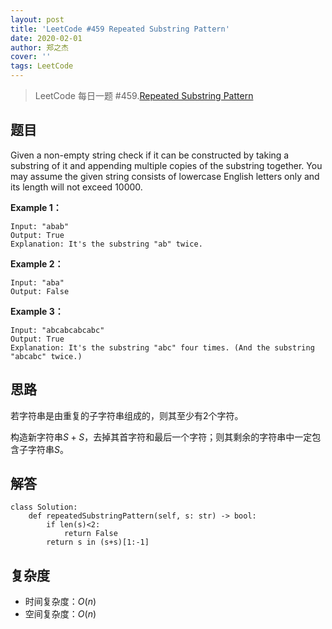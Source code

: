 ```yaml
---
layout: post
title: 'LeetCode #459 Repeated Substring Pattern'
date: 2020-02-01
author: 郑之杰
cover: ''
tags: LeetCode
---
```


> LeetCode 每日一题 #459.[Repeated Substring Pattern](https://leetcode-cn.com/problems/repeated-substring-pattern/)

## 题目
Given a non-empty string check if it can be constructed by taking a substring of it and appending multiple copies of the substring together. You may assume the given string consists of lowercase English letters only and its length will not exceed 10000.


**Example 1：**
```
Input: "abab"
Output: True
Explanation: It's the substring "ab" twice.
```

**Example 2：**
```
Input: "aba"
Output: False
```

**Example 3：**
```
Input: "abcabcabcabc"
Output: True
Explanation: It's the substring "abc" four times. (And the substring "abcabc" twice.)
```

## 思路
若字符串是由重复的子字符串组成的，则其至少有$2$个字符。

构造新字符串$S+S$，去掉其首字符和最后一个字符；则其剩余的字符串中一定包含子字符串$S$。

## 解答
```
class Solution:
    def repeatedSubstringPattern(self, s: str) -> bool:
        if len(s)<2:
            return False
        return s in (s+s)[1:-1]
```

## 复杂度
- 时间复杂度：$O(n)$
- 空间复杂度：$O(n)$
